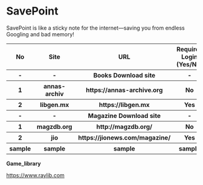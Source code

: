 # SavePoint
SavePoint is like a sticky note for the internet—saving you from endless Googling and bad memory!





<table>
  <tr>
    <th>No</th>
    <th>Site</th>
    <th>URL</th>
    <th>Requires Login (Yes/No)</th>
    <th>Type (Site/Group)</th>
    <th>Status (Online/Offline)</th>
    <th>Summery</th>
  <tr>
    <th>-</th>
    <th>-</th>
    <th>Books Download site</th>
    <th>-</th>
    <th>-</th>
    <th>-</th>
    <th>-</th>
  </tr>
  </tr>
    <tr>
    <th>1</th>
    <th>annas-archiv</th>
    <th>https://annas-archive.org</th>
    <th>No</th>
    <th>Site</th>
    <th>Online</th>
    <th>-</th>
  </tr>
    <th>2</th>
    <th>libgen.mx</th>
    <th>https://libgen.mx</th>
    <th>Yes</th>
    <th>Site</th>
    <th>Online</th>
    <th>-</th>

  </tr>
  <tr>
    <th>-</th>
    <th>-</th>
    <th>Magazine Download site</th>
    <th>-</th>
    <th>-</th>
    <th>-</th>
    <th>-</th>
  </tr>
    <tr>
    <th>1</th>
    <th>magzdb.org</th>
    <th>http://magzdb.org/</th>
    <th>No</th>
    <th>Site</th>
    <th>Online</th>
    <th>-</th>
  </tr>
    <tr>
    <th>2</th>
    <th>jio</th>
    <th>https://jionews.com/magazine/</th>
    <th>Yes</th>
    <th>Site</th>
    <th>Online</th>
    <th>-</th>
  </tr>
  </tr> 
    <tr>
    <th>sample</th>
    <th>sample</th>
    <th>sample</th>
    <th>sample</th>
    <th>sample</th>
    <th>sample</th>
    <th>sample</th>
  </tr>
</table>




**Game_library**

https://www.raylib.com







